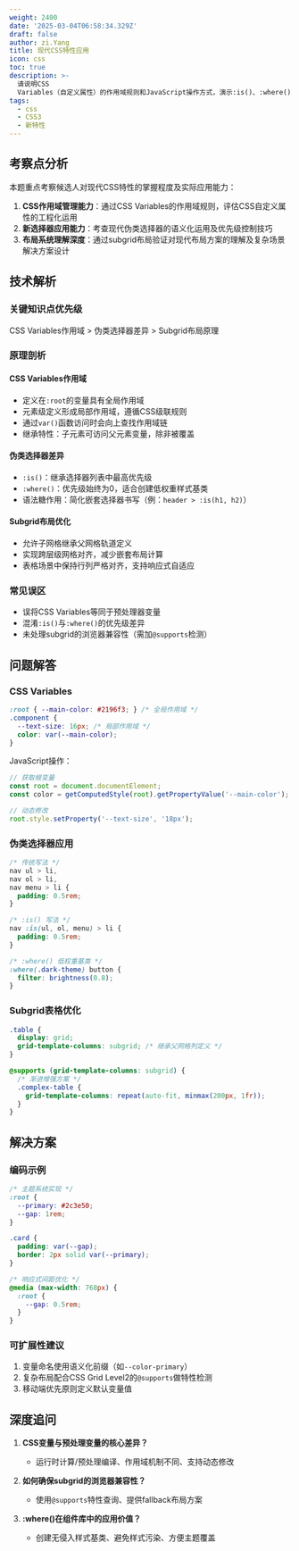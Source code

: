 ```yaml
---
weight: 2400
date: '2025-03-04T06:58:34.329Z'
draft: false
author: zi.Yang
title: 现代CSS特性应用
icon: css
toc: true
description: >-
  请说明CSS
  Variables（自定义属性）的作用域规则和JavaScript操作方式，演示:is()、:where()等新选择器的使用场景，并解释subgrid布局对复杂表格的实现优化。
tags:
  - css
  - CSS3
  - 新特性
---
```


## 考察点分析

本题重点考察候选人对现代CSS特性的掌握程度及实际应用能力：

1. **CSS作用域管理能力**：通过CSS Variables的作用域规则，评估CSS自定义属性的工程化运用
2. **新选择器应用能力**：考查现代伪类选择器的语义化运用及优先级控制技巧
3. **布局系统理解深度**：通过subgrid布局验证对现代布局方案的理解及复杂场景解决方案设计

## 技术解析

### 关键知识点优先级

CSS Variables作用域 > 伪类选择器差异 > Subgrid布局原理

### 原理剖析

#### CSS Variables作用域

- 定义在`:root`的变量具有全局作用域
- 元素级定义形成局部作用域，遵循CSS级联规则
- 通过`var()`函数访问时会向上查找作用域链
- 继承特性：子元素可访问父元素变量，除非被覆盖

#### 伪类选择器差异

- `:is()`：继承选择器列表中最高优先级
- `:where()`：优先级始终为0，适合创建低权重样式基类
- 语法糖作用：简化嵌套选择器书写（例：`header > :is(h1, h2)`）

#### Subgrid布局优化

- 允许子网格继承父网格轨道定义
- 实现跨层级网格对齐，减少嵌套布局计算
- 表格场景中保持行列严格对齐，支持响应式自适应

### 常见误区

- 误将CSS Variables等同于预处理器变量
- 混淆`:is()`与`:where()`的优先级差异
- 未处理subgrid的浏览器兼容性（需加`@supports`检测）

## 问题解答

### CSS Variables

```css
:root { --main-color: #2196f3; } /* 全局作用域 */
.component {
  --text-size: 16px; /* 局部作用域 */
  color: var(--main-color);
}
```

JavaScript操作：

```javascript
// 获取根变量
const root = document.documentElement;
const color = getComputedStyle(root).getPropertyValue('--main-color');

// 动态修改
root.style.setProperty('--text-size', '18px');
```

### 伪类选择器应用

```css
/* 传统写法 */
nav ul > li, 
nav ol > li,
nav menu > li {
  padding: 0.5rem;
}

/* :is() 写法 */
nav :is(ul, ol, menu) > li {
  padding: 0.5rem;
}

/* :where() 低权重基类 */
:where(.dark-theme) button {
  filter: brightness(0.8);
}
```

### Subgrid表格优化

```css
.table {
  display: grid;
  grid-template-columns: subgrid; /* 继承父网格列定义 */
}

@supports (grid-template-columns: subgrid) {
  /* 渐进增强方案 */
  .complex-table {
    grid-template-columns: repeat(auto-fit, minmax(200px, 1fr));
  }
}
```

## 解决方案

### 编码示例

```css
/* 主题系统实现 */
:root {
  --primary: #2c3e50;
  --gap: 1rem;
}

.card {
  padding: var(--gap);
  border: 2px solid var(--primary);
}

/* 响应式间距优化 */
@media (max-width: 768px) {
  :root {
    --gap: 0.5rem;
  }
}
```

### 可扩展性建议

1. 变量命名使用语义化前缀（如`--color-primary`）
2. 复杂布局配合CSS Grid Level2的`@supports`做特性检测
3. 移动端优先原则定义默认变量值

## 深度追问

1. **CSS变量与预处理变量的核心差异？**
   - 运行时计算/预处理编译、作用域机制不同、支持动态修改

2. **如何确保subgrid的浏览器兼容性？**
   - 使用`@supports`特性查询、提供fallback布局方案

3. **:where()在组件库中的应用价值？**
   - 创建无侵入样式基类、避免样式污染、方便主题覆盖
